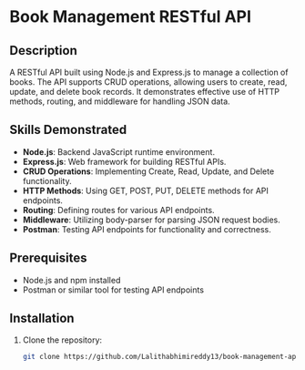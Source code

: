 # Book Management RESTful API

## Description
A RESTful API built using Node.js and Express.js to manage a collection of books. The API supports CRUD operations, allowing users to create, read, update, and delete book records. It demonstrates effective use of HTTP methods, routing, and middleware for handling JSON data.

## Skills Demonstrated
- **Node.js**: Backend JavaScript runtime environment.
- **Express.js**: Web framework for building RESTful APIs.
- **CRUD Operations**: Implementing Create, Read, Update, and Delete functionality.
- **HTTP Methods**: Using GET, POST, PUT, DELETE methods for API endpoints.
- **Routing**: Defining routes for various API endpoints.
- **Middleware**: Utilizing body-parser for parsing JSON request bodies.
- **Postman**: Testing API endpoints for functionality and correctness.

## Prerequisites
- Node.js and npm installed
- Postman or similar tool for testing API endpoints

## Installation
1. Clone the repository:
   ```sh
   git clone https://github.com/Lalithabhimireddy13/book-management-api.git
